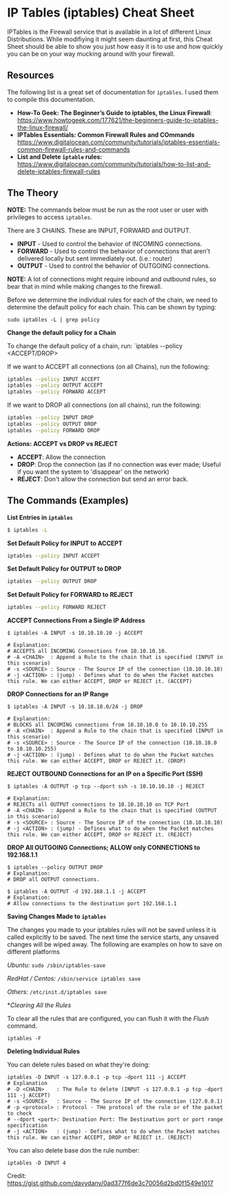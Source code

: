 # IP Tables (iptables) Cheat Sheet

IPTables is the Firewall service that is available in a lot of different Linux Distributions. While modifiying it might seem daunting at first, this Cheat Sheet should be able to show you just how easy it is to use and how quickly you can be on your way mucking around with your firewall.

## Resources 

The following list is a great set of documentation for `iptables`. I used them to compile this documentation.

   * **How-To Geek: The Beginner’s Guide to iptables, the Linux Firewall**: https://www.howtogeek.com/177621/the-beginners-guide-to-iptables-the-linux-firewall/
   * **IPTables Essentials: Common Firewall Rules and COmmands** https://www.digitalocean.com/community/tutorials/iptables-essentials-common-firewall-rules-and-commands
   * **List and Delete `iptable` rules:** https://www.digitalocean.com/community/tutorials/how-to-list-and-delete-iptables-firewall-rules
   
## The Theory

**NOTE:** The commands below must be run as the root user or user with privileges to access `iptables`.

There are 3 CHAINS. These are INPUT, FORWARD and OUTPUT. 
* **INPUT** - Used to control the behavior of INCOMING connections.
* **FORWARD** - Used to control the behavior of connections that aren't delivered locally but sent immediately out. (i.e.: router)
* **OUTPUT** - Used to control the behavior of OUTGOING connections.

**NOTE:** A lot of connections might require inbound and outbound rules, so bear that in mind while making changes to the firewall.

Before we determine the individual rules for each of the chain, we need to determine the default policy for each chain. This can be shown by typing:

```
sudo iptables -L | grep policy
```
**Change the default policy for a Chain**

To change the default policy of a chain, run: `iptables --policy <CHAIN> <ACCEPT/DROP>

If we want to ACCEPT all connections (on all Chains), run the following:

```bash
iptables --policy INPUT ACCEPT
iptables --policy OUTPUT ACCEPT
iptables --policy FORWARD ACCEPT
```
If we want to DROP all connections (on all chains), run the following:

```bash
iptables --policy INPUT DROP
iptables --policy OUTPUT DROP
iptables --policy FORWARD DROP
```

**Actions: ACCEPT vs DROP vs REJECT**

* **ACCEPT**: Allow the connection
* **DROP**: Drop the connection (as if no connection was ever made; Useful if you want the system to 'disappear' on the network)
* **REJECT**: Don't allow the connection but send an error back.

## The Commands (Examples)

**List Entries in `iptables`**

```bash
$ iptables -L
```

**Set Default Policy for INPUT to ACCEPT**

```bash
iptables --policy INPUT ACCEPT
```

**Set Default Policy for OUTPUT to DROP**

```bash
iptables --policy OUTPUT DROP
```

**Set Default Policy for FORWARD to REJECT**

```bash
iptables --policy FORWARD REJECT
```

**ACCEPT Connections From a Single IP Address**

```
$ iptables -A INPUT -s 10.10.10.10 -j ACCEPT

# Explanation: 
# ACCEPTS all INCOMING Connections from 10.10.10.10.
# -A <CHAIN>  : Append a Rule to the chain that is specified (INPUT in this scenario)
# -s <SOURCE> : Source - The Source IP of the connection (10.10.10.10)
# -j <ACTION> : (jump) - Defines what to do when the Packet matches this rule. We can either ACCEPT, DROP or REJECT it. (ACCEPT)
```

**DROP Connections for an IP Range**

```
$ iptables -A INPUT -s 10.10.10.0/24 -j DROP

# Explanation:
# BLOCKS all INCOMING connections from 10.10.10.0 to 10.10.10.255
# -A <CHAIN>  : Append a Rule to the chain that is specified (INPUT in this scenario)
# -s <SOURCE> : Source - The Source IP of the connection (10.10.10.0 to 10.10.10.255)
# -j <ACTION> : (jump) - Defines what to do when the Packet matches this rule. We can either ACCEPT, DROP or REJECT it. (DROP)
```

**REJECT OUTBOUND Connections for an IP on a Specific Port (SSH)**

```
$ iptables -A OUTPUT -p tcp --dport ssh -s 10.10.10.10 -j REJECT

# Explanation:
# REJECTs all OUTPUT connections to 10.10.10.10 on TCP Port
# -A <CHAIN>  : Append a Rule to the chain that is specified (OUTPUT in this scenario)
# -s <SOURCE> : Source - The Source IP of the connection (10.10.10.10)
# -j <ACTION> : (jump) - Defines what to do when the Packet matches this rule. We can either ACCEPT, DROP or REJECT it. (REJECT) 
```

**DROP All OUTGOING Connections; ALLOW only CONNECTIONS to 192.168.1.1**

```
$ iptables --policy OUTPUT DROP
# Explanation:
# DROP all OUTPUT connections.

$ iptables -A OUTPUT -d 192.168.1.1 -j ACCEPT
# Explanation:
# Allow connections to the destination port 192.168.1.1
```

**Saving Changes Made to `iptables`**

The changes you made to your iptables rules will not be saved unless it is called explicitly to be saved. The next time the service starts, any unsaved changes will be wiped away. The following are examples on how to save on different platforms 

*Ubuntu:* `sudo /sbin/iptables-save`

*RedHat / Centos:* `/sbin/service iptables save`

*Others:* `/etc/init.d/iptables save`

**Clearing All the Rules*

To clear all the rules that are configured, you can flush it with the *Flush* command.

```
iptables -F
```

**Deleting Individual Rules**

You can delete rules based on what they're doing:

```
iptables -D INPUT -s 127.0.0.1 -p tcp -dport 111 -j ACCEPT 
# Explanation
# -D <CHAIN>    : The Rule to delete (INPUT -s 127.0.0.1 -p tcp -dport 111 -j ACCEPT)
# -s <SOURCE>   : Source - The Source IP of the connection (127.0.0.1)
# -p <protocol> : Protocol - THe protocol of the rule or of the packet to check 
# --dport <port>: Destination Port: The Destination port or port range specification
# -j <ACTION>   : (jump) - Defines what to do when the Packet matches this rule. We can either ACCEPT, DROP or REJECT it. (REJECT) 
```

You can also delete base don the rule number:

```
iptables -D INPUT 4
```

Credit: https://gist.github.com/davydany/0ad377f6de3c70056d2bd0f1549e1017
